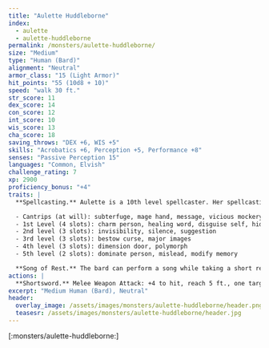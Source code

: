 ```yaml
---
title: "Aulette Huddleborne"
index:
  - aulette
  - aulette-huddleborne
permalink: /monsters/aulette-huddleborne/
size: "Medium"
type: "Human (Bard)"
alignment: "Neutral"
armor_class: "15 (Light Armor)"
hit_points: "55 (10d8 + 10)"
speed: "walk 30 ft."
str_score: 11
dex_score: 14
con_score: 12
int_score: 10
wis_score: 13
cha_score: 18
saving_throws: "DEX +6, WIS +5"
skills: "Acrobatics +6, Perception +5, Performance +8"
senses: "Passive Perception 15"
languages: "Common, Elvish"
challenge_rating: 7
xp: 2900
proficiency_bonus: "+4"
traits: |
  **Spellcasting.** Aulette is a 10th level spellcaster. Her spellcasting ability is Charisma (spell save DC 16, +8 to hit with spell attacks). She has the following spells prepared:

  - Cantrips (at will): subterfuge, mage hand, message, vicious mockery
  - 1st Level (4 slots): charm person, healing word, disguise self, hideous laughter
  - 2nd level (3 slots): invisibility, silence, suggestion
  - 3rd level (3 slots): bestow curse, major images
  - 4th level (3 slots): dimension door, polymorph
  - 5th level (2 slots): dominate person, mislead, modify memory

  **Song of Rest.** The bard can perform a song while taking a short rest. Any ally who hears the song regains an extra ld6 hit points if it spends any Hit Dice to regain hit points at the end of that rest. The bard can confer this benefit on itself as well.
actions: |
  **Shortsword.** Melee Weapon Attack: +4 to hit, reach 5 ft., one target. Hit: 5 (1d6+2) piercing damage.
excerpt: "Medium Human (Bard), Neutral"
header:
  overlay_image: /assets/images/monsters/aulette-huddleborne/header.png
  teasesr: /assets/images/monsters/aulette-huddleborne/header.jpg
---
```


[:monsters/aulette-huddleborne:]
